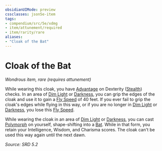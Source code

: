 ```yaml
---
obsidianUIMode: preview
cssclasses: json5e-item
tags:
- compendium/src/5e/xdmg
- item/attunement/required
- item/rarity/rare
aliases: 
- "Cloak of the Bat"
---
```

# Cloak of the Bat
*Wondrous item, rare (requires attunement)*  


While wearing this cloak, you have [Advantage](rules/variant-rules/advantage-xphb.md) on Dexterity ([Stealth](rules/skills.md#Stealth)) checks. In an area of [Dim Light](rules/variant-rules/dim-light-xphb.md) or [Darkness](rules/variant-rules/darkness-xphb.md), you can grip the edges of the cloak and use it to gain a [Fly Speed](rules/variant-rules/fly-speed-xphb.md) of 40 feet. If you ever fail to grip the cloak's edges while flying in this way, or if you are no longer in [Dim Light](rules/variant-rules/dim-light-xphb.md) or [Darkness](rules/variant-rules/darkness-xphb.md), you lose this [Fly Speed](rules/variant-rules/fly-speed-xphb.md).

While wearing the cloak in an area of [Dim Light](rules/variant-rules/dim-light-xphb.md) or [Darkness](rules/variant-rules/darkness-xphb.md), you can cast [Polymorph](compendium/spells/polymorph-xphb.md) on yourself, shape-shifting into a [Bat](compendium/bestiary/beast/bat-xmm.md). While in that form, you retain your Intelligence, Wisdom, and Charisma scores. The cloak can't be used this way again until the next dawn.

*Source: SRD 5.2*